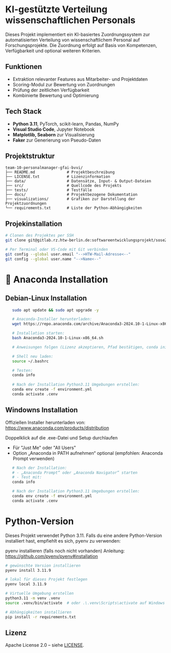 # KI-gestützte Verteilung wissenschaftlichen Personals

Dieses Projekt implementiert ein KI-basiertes Zuordnungssystem zur automatisierten Verteilung von wissenschaftlichem Personal auf Forschungsprojekte. Die Zuordnung erfolgt auf Basis von Kompetenzen, Verfügbarkeit und optional weiteren Kriterien.

## Funktionen
- Extraktion relevanter Features aus Mitarbeiter- und Projektdaten
- Scoring-Modul zur Bewertung von Zuordnungen
- Prüfung der zeitlichen Verfügbarkeit
- Kombinierte Bewertung und Optimierung

## Tech Stack
- **Python 3.11**, PyTorch, scikit-learn, Pandas, NumPy
- **Visual Studio Code**, Jupyter Notebook
- **Matplotlib, Seaborn** zur Visualisierung
- **Faker** zur Generierung von Pseudo-Daten

## Projektstruktur

```text
team-10-personalmanager-gfai-bvvi/
├── README.md              # Projektbeschreibung
├── LICENSE.txt            # Lizenzinformation
├── data/                  # Datensätze, Input- & Output-Dateien
├── src/                   # Quellcode des Projekts
├── tests/                 # Testfälle
├── docs/                  # Projektbezogene Dokumentation
├── visualizations/        # Grafiken zur Darstellung der Projektzuordnungen
└── requirements.txt       # Liste der Python-Abhängigkeiten
```
## Projekinstallation

```bash
# Clonen des Projektes per SSH
git clone git@gitlab.rz.htw-berlin.de:softwareentwicklungsprojekt/sose2025/team-10-personalmanager-gfai-bvvi.git
```
```bash
# Per Terminal oder VS-Code mit Git verbinden
git config --global user.email "-->HTW-Mail-Adresse<--"
git config --global user.name "-->Name<--"
```

# 🐍 Anaconda Installation
## Debian-Linux Installation
```bash
   sudo apt update && sudo apt upgrade -y

   # Anaconda-Installer herunterladen:
   wget https://repo.anaconda.com/archive/Anaconda3-2024.10-1-Linux-x86_64.sh

   # Installation starten:
   bash Anaconda3-2024.10-1-Linux-x86_64.sh

   # Anweisungen folgen (Lizenz akzeptieren, Pfad bestätigen, conda init aktivieren)

   # Shell neu laden:
   source ~/.bashrc

   # Testen:
   conda info
   
   # Nach der Installation Python3.11 Umgebungen erstellen:
   conda env create -f environment.yml
   conda activate .cenv
```

## Windowns Installation
Offiziellen Installer herunterladen von:
   https://www.anaconda.com/products/distribution

Doppelklick auf die .exe-Datei und Setup durchlaufen
- Für "Just Me" oder "All Users"
- Option „Anaconda in PATH aufnehmen“ optional (empfohlen: Anaconda Prompt verwenden)
```bash
   # Nach der Installation:
   # - „Anaconda Prompt“ oder „Anaconda Navigator“ starten
   # - Test mit: 
   conda info

   # Nach der Installation Python3.11 Umgebungen erstellen:
   conda env create -f environment.yml
   conda activate .cenv
```

# Python-Version

Dieses Projekt verwendet Python 3.11. Falls du eine andere Python-Version 
installiert hast, empfiehlt es sich, pyenv zu verwenden:

pyenv installieren (falls noch nicht vorhanden)
Anleitung: https://github.com/pyenv/pyenv#installation
```bash
# gewünschte Version installieren
pyenv install 3.11.9

# lokal für dieses Projekt festlegen
pyenv local 3.11.9
```

```bash
# Virtuelle Umgebung erstellen
python3.11 -m venv .venv
source .venv/bin/activate  # oder .\.venv\Scripts\activate auf Windows

# Abhängigkeiten installieren
pip install -r requirements.txt
```

## Lizenz

Apache License 2.0 – siehe [LICENSE](https://gitlab.rz.htw-berlin.de/softwareentwicklungsprojekt/sose2025/team-10-personalmanager-gfai-bvvi/-/blob/master/LICENSE.txt?ref_type=heads).